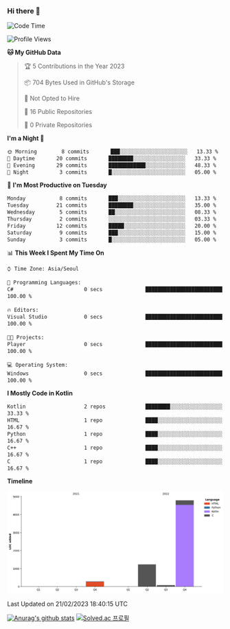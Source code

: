 ### Hi there 👋
<!--START_SECTION:waka-->
![Code Time](http://img.shields.io/badge/Code%20Time-13%20hrs%2036%20mins-blue)

![Profile Views](http://img.shields.io/badge/Profile%20Views-0-blue)

**🐱 My GitHub Data** 

> 🏆 5 Contributions in the Year 2023
 > 
> 📦 704 Bytes Used in GitHub's Storage 
 > 
> 🚫 Not Opted to Hire
 > 
> 📜 16 Public Repositories 
 > 
> 🔑 0 Private Repositories  
 > 
**I'm a Night 🦉** 

```text
🌞 Morning        8 commits       ███░░░░░░░░░░░░░░░░░░░░░░   13.33 % 
🌆 Daytime       20 commits       ████████░░░░░░░░░░░░░░░░░   33.33 % 
🌃 Evening       29 commits       ████████████░░░░░░░░░░░░░   48.33 % 
🌙 Night          3 commits       █░░░░░░░░░░░░░░░░░░░░░░░░   05.00 % 

```
📅 **I'm Most Productive on Tuesday** 

```text
Monday           8 commits       ███░░░░░░░░░░░░░░░░░░░░░░   13.33 % 
Tuesday         21 commits       ████████░░░░░░░░░░░░░░░░░   35.00 % 
Wednesday        5 commits       ██░░░░░░░░░░░░░░░░░░░░░░░   08.33 % 
Thursday         2 commits       ░░░░░░░░░░░░░░░░░░░░░░░░░   03.33 % 
Friday          12 commits       █████░░░░░░░░░░░░░░░░░░░░   20.00 % 
Saturday         9 commits       ███░░░░░░░░░░░░░░░░░░░░░░   15.00 % 
Sunday           3 commits       █░░░░░░░░░░░░░░░░░░░░░░░░   05.00 % 

```


📊 **This Week I Spent My Time On** 

```text
⌚︎ Time Zone: Asia/Seoul

💬 Programming Languages: 
C#                       0 secs              █████████████████████████   100.00 % 

🔥 Editors: 
Visual Studio            0 secs              █████████████████████████   100.00 % 

🐱‍💻 Projects: 
Player                   0 secs              █████████████████████████   100.00 % 

💻 Operating System: 
Windows                  0 secs              █████████████████████████   100.00 % 

```

**I Mostly Code in Kotlin** 

```text
Kotlin                   2 repos             ████████░░░░░░░░░░░░░░░░░   33.33 % 
HTML                     1 repo              ████░░░░░░░░░░░░░░░░░░░░░   16.67 % 
Python                   1 repo              ████░░░░░░░░░░░░░░░░░░░░░   16.67 % 
C++                      1 repo              ████░░░░░░░░░░░░░░░░░░░░░   16.67 % 
C                        1 repo              ████░░░░░░░░░░░░░░░░░░░░░   16.67 % 

```


**Timeline**

![Chart not found](https://raw.githubusercontent.com/heosumin518/heosumin518/main/charts/bar_graph.png) 


 Last Updated on 21/02/2023 18:40:15 UTC
<!--END_SECTION:waka-->
[![Anurag's github stats](https://github-readme-stats.vercel.app/api?username=heosumin518)](https://github.com/anuraghazra/github-readme-stats)
[![Solved.ac
프로필](http://mazassumnida.wtf/api/v2/generate_badge?boj=heosumin)](https://solved.ac/heosumin)
